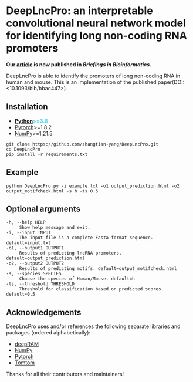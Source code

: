 # DeepLncPro: an interpretable convolutional neural network model for identifying long non-coding RNA promoters

**Our [article](https://academic.oup.com/bib/article/23/6/bbac447/6754194) is now published in *Briefings in Bioinformatics*.**

DeepLncPro is able to identify the promoters of long non-coding RNA in human and mouse.
This is an implementation of the published paper(DOI: <10.1093/bib/bbac447>).

## Installation

- <span  style="color: #5bdaed; font-weight: bold">[Python](https://www.python.org/)>=3.8</span>
- [Pytorch](https://pytorch.org/)>=1.8.2
- [NumPy](https://numpy.org/)>=1.21.5
```
git clone https://github.com/zhangtian-yang/DeepLncPro.git
cd DeepLncPro
pip install -r requirements.txt
```

## Example

```
python DeepLncPro.py -i example.txt -o1 output_prediction.html -o2 output_motifcheck.html -s h -ts 0.5
```

## Optional arguments

```
-h, --help HELP
     Show help message and exit.
-i, --input INPUT
     The input file is a complete Fasta format sequence. default=input.txt
-o1, --output1 OUTPUT1
     Results of predicting lncRNA promoters. default=output_prediction.html
-o2, --output2 OUTPUT2
     Results of predicting motifs. default=output_motifcheck.html 
-s, --species SPECIES
     Choose the species of Human/Mouse. default=h
-ts, --threshold THRESHOLD
     Threshold for classification based on predicted scores. default=0.5
```

## Acknowledgements

DeepLncPro uses and/or references the following separate libraries and packages (ordered alphabetically):

- [deepRAM](https://github.com/MedChaabane/deepRAM)
- [NumPy](https://numpy.org/)
- [Pytorch](https://pytorch.org/)
- [Tomtom](https://meme-suite.org/meme/tools/tomtom)
  
Thanks for all their contributors and maintainers!
